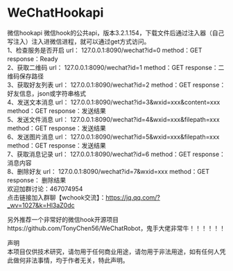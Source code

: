 # WeChatHookapi
微信hookapi
微信hook的公共api，版本3.2.1.154，下载文件后通过注入器（自己写注入）注入进微信进程，就可以通过get方式访问。  
1、检查服务是否开启 url： 127.0.0.1:8090/wechat?id=0   method：GET response：Ready  
2、获取二维码      url： 127.0.0.1:8090/wechat?id=1   method：GET response：二维码保存路径  
3、获取好友列表    url： 127.0.0.1:8090/wechat?id=2   method：GET response：好友信息，json或字符串格式  
4、发送文本消息    url： 127.0.0.1:8090/wechat?id=3&wxid=xxx&content=xxx   method：GET response：发送结果  
5、发送文件消息    url： 127.0.0.1:8090/wechat?id=4&wxid=xxx&filepath=xxx   method：GET response：发送结果  
6、发送图片消息    url： 127.0.0.1:8090/wechat?id=5&wxid=xxx&filepath=xxx   method：GET response：发送结果  
7、获取消息记录    url： 127.0.0.1:8090/wechat?id=6   method：GET response： 消息内容  
8、删除好友        url： 127.0.0.1:8090/wechat?id=7&wxid=xxx   method：GET response： 删除结果  
欢迎加群讨论：467074954  
点击链接加入群聊【wchook交流】：https://jq.qq.com/?_wv=1027&k=Hl3aZ0dc  

另外推荐一个非常好的微信hook开源项目https://github.com/TonyChen56/WeChatRobot，鬼手大佬非常牛！！！！！！

声明  
本项目仅供技术研究，请勿用于任何商业用途，请勿用于非法用途，如有任何人凭此做何非法事情，均于作者无关，特此声明。  


